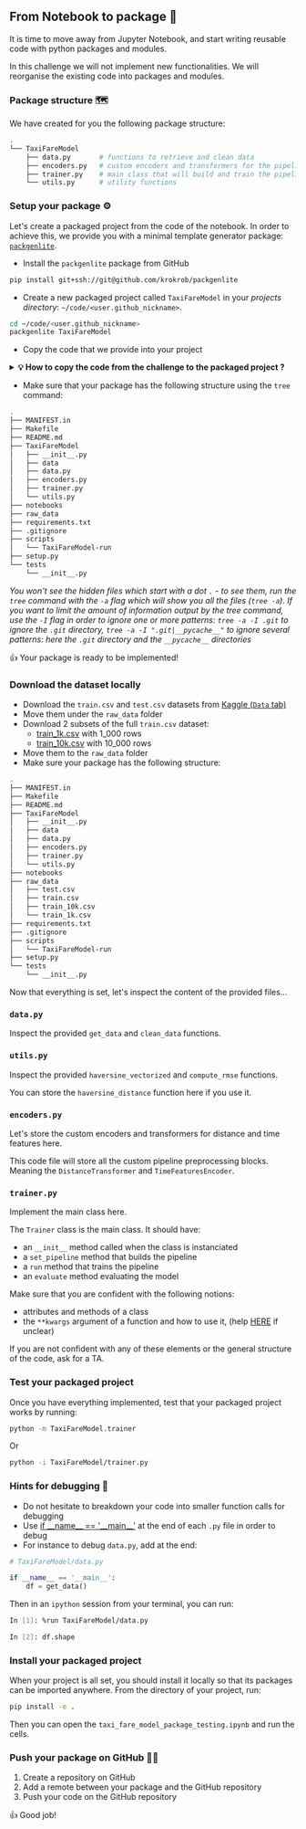## From Notebook to package 🎁

It is time to move away from Jupyter Notebook, and start writing reusable code with python packages and modules.

In this challenge we will not implement new functionalities. We will reorganise the existing code into packages and modules.

### Package structure 🗺

We have created for you the following package structure:

```bash
.
└── TaxiFareModel
    ├── data.py       # functions to retrieve and clean data
    ├── encoders.py   # custom encoders and transformers for the pipeline
    ├── trainer.py    # main class that will build and train the pipeline
    └── utils.py      # utility functions
```

### Setup your package ⚙️

Let's create a packaged project from the code of the notebook. In order to achieve this, we provide you with a minimal template generator package: [`packgenlite`](https://github.com/krokrob/packgenlite).

- Install the `packgenlite` package from GitHub

``` bash
pip install git+ssh://git@github.com/krokrob/packgenlite
```

- Create a new packaged project called `TaxiFareModel` in your *projects directory*: `~/code/<user.github_nickname>`.

``` bash
cd ~/code/<user.github_nickname>
packgenlite TaxiFareModel
```

- Copy the code that we provide into your project

<details>
  <summary markdown='span'><strong>💡 How to copy the code from the challenge to the packaged project ? </strong></summary>


```bash
cp -r ~/code/<user.github_nickname>/data-challenges/07-Data-Engineering/02-ML-Iteration/03-Notebook-to-package/*.py ~/code/<user.github_nickname>/TaxiFareModel/TaxiFareModel
```

</details>

- Make sure that your package has the following structure using the `tree` command:

``` bash
.
├── MANIFEST.in
├── Makefile
├── README.md
├── TaxiFareModel
│   ├── __init__.py
│   ├── data
│   ├── data.py
│   ├── encoders.py
│   ├── trainer.py
│   └── utils.py
├── notebooks
├── raw_data
├── requirements.txt
├── .gitignore
├── scripts
│   └── TaxiFareModel-run
├── setup.py
└── tests
    └── __init__.py
```
*You won't see the hidden files which start with a dot `.` - to see them, run the `tree` command with the `-a` flag which will show you all the files (`tree -a`). If you want to limit the amount of information output by the tree command, use the `-I` flag in order to ignore one or more patterns: `tree -a -I .git` to ignore the `.git` directory, `tree -a -I ".git|__pycache__"` to ignore several patterns: here the `.git` directory and the `__pycache__` directories*

👍 Your package is ready to be implemented!

### Download the dataset locally

- Download the `train.csv` and `test.csv` datasets from [Kaggle (`Data` tab)](https://www.kaggle.com/c/new-york-city-taxi-fare-prediction/data)
- Move them under the `raw_data` folder
- Download 2 subsets of the full `train.csv` dataset:
  - [train_1k.csv](https://wagon-public-datasets.s3.amazonaws.com/taxi-fare-ny/train_1k.csv) with 1_000 rows
  - [train_10k.csv](https://wagon-public-datasets.s3.amazonaws.com/taxi-fare-ny/train_10k.csv) with 10_000 rows
- Move them to the `raw_data` folder
- Make sure your package has the following structure:

```bash
.
├── MANIFEST.in
├── Makefile
├── README.md
├── TaxiFareModel
│   ├── __init__.py
│   ├── data
│   ├── data.py
│   ├── encoders.py
│   ├── trainer.py
│   └── utils.py
├── notebooks
├── raw_data
│   ├── test.csv
│   ├── train.csv
│   ├── train_10k.csv
│   └── train_1k.csv
├── requirements.txt
├── .gitignore
├── scripts
│   └── TaxiFareModel-run
├── setup.py
└── tests
    └── __init__.py
```

Now that everything is set, let's inspect the content of the provided files...

### `data.py`

Inspect the provided `get_data` and `clean_data` functions.

### `utils.py`

Inspect the provided `haversine_vectorized` and `compute_rmse` functions.

You can store the `haversine_distance` function here if you use it.

### `encoders.py`

Let's store the custom encoders and transformers for distance and time features here.

This code file will store all the custom pipeline preprocessing blocks. Meaning the `DistanceTransformer` and `TimeFeaturesEncoder`.

### `trainer.py`

Implement the main class here.

The `Trainer` class is the main class. It should have:
- an `__init__` method called when the class is instanciated
- a `set_pipeline` method that builds the pipeline
- a `run` method that trains the pipeline
- an `evaluate` method evaluating the model

Make sure that you are confident with the following notions:
- attributes and methods of a class
- the `**kwargs` argument of a function and how to use it, (help [HERE](https://www.programiz.com/python-programming/args-and-kwargs) if unclear)

If you are not confident with any of these elements or the general structure of the code, ask for a TA.

### Test your packaged project

Once you have everything implemented, test that your packaged project works by running:

```bash
python -m TaxiFareModel.trainer
```

Or

```bash
python -i TaxiFareModel/trainer.py
```

### Hints for debugging 🐛

- Do not hesitate to breakdown your code into smaller function calls for debugging
- Use [if \_\_name__ == '\_\_main__'](https://www.geeksforgeeks.org/what-does-the-if-__name__-__main__-do/) at the end of each `.py` file in order to debug
- For instance to debug `data.py`, add at the end:

``` python
# TaxiFareModel/data.py

if __name__ == '__main__':
    df = get_data()
```

Then in an `ipython` session from your terminal, you can run:

```bash
In [1]: %run TaxiFareModel/data.py

In [2]: df.shape
```

### Install your packaged project

When your project is all set, you should install it locally so that its packages can be imported anywhere. From the directory of your project, run:

```bash
pip install -e .
```

Then you can open the `taxi_fare_model_package_testing.ipynb` and run the cells.

### Push your package on GitHub 🐙😸

1. Create a repository on GitHub
2. Add a remote between your package and the GitHub repository
3. Push your code on the GitHub repository

👍 Good job!
